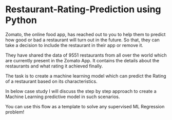 # Restaurant-Rating-Prediction using Python

Zomato, the online food app, has reached out to you to help them to predict how good or bad a restaurant will turn out in the future. So that, they can take a decision to include the restaurant in their app or remove it.

They have shared the data of 9551 restaurants from all over the world which are currently present in the Zomato App. It contains the details about the restaurants and what rating it achieved finally.

The task is to create a machine learning model which can predict the Rating of a restaurant based on its characteristics.

In below case study I will discuss the step by step approach to create a Machine Learning predictive model in such scenarios.

You can use this flow as a template to solve any supervised ML Regression problem!
